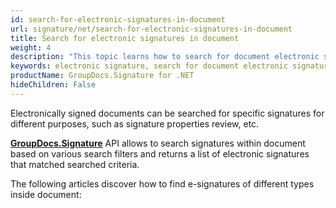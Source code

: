 ```yaml
---
id: search-for-electronic-signatures-in-document
url: signature/net/search-for-electronic-signatures-in-document
title: Search for electronic signatures in document
weight: 4
description: "This topic learns how to search for document electronic signature and its details"
keywords: electronic signature, search for document electronic signature
productName: GroupDocs.Signature for .NET
hideChildren: False
---
```

Electronically signed documents can be searched for specific signatures for different purposes, such as signature properties review, etc.

[**GroupDocs.Signature**](https://products.groupdocs.com/signature/net) API allows to search signatures within document based on various search filters and returns a list of electronic signatures that matched searched criteria.

The following articles discover how to find e-signatures of different types inside document:
